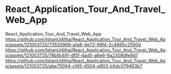 # React_Application_Tour_And_Travel_Web_App
React_Application_Tour_And_Travel_Web_App
https://github.com/IshanUditha/React_Application_Tour_And_Travel_Web_App/assets/121003725/73520969-afa8-4e72-88f4-2c4665c2550d
https://github.com/IshanUditha/React_Application_Tour_And_Travel_Web_App/assets/121003725/78b1b491-df5f-4ad5-a6e6-9a2308dfe9d7
https://github.com/IshanUditha/React_Application_Tour_And_Travel_Web_App/assets/121003725/abe75094-cf45-4504-a903-b5dc079463b7
